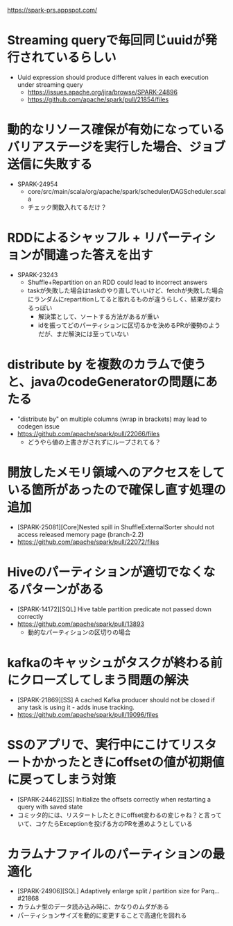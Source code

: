 https://spark-prs.appspot.com/

# Streaming queryで毎回同じuuidが発行されているらしい
- Uuid expression should produce different values in each execution under streaming query
  - https://issues.apache.org/jira/browse/SPARK-24896
  - https://github.com/apache/spark/pull/21854/files

# 動的なリソース確保が有効になっているバリアステージを実行した場合、ジョブ送信に失敗する
- SPARK-24954
  - core/src/main/scala/org/apache/spark/scheduler/DAGScheduler.scala
  - チェック関数入れてるだけ？

# RDDによるシャッフル + リパーティションが間違った答えを出す
- SPARK-23243
  - Shuffle+Repartition on an RDD could lead to incorrect answers
  - taskが失敗した場合はtaskのやり直しでいいけど、fetchが失敗した場合にランダムにrepartitionしてると取れるものが違うらしく、結果が変わるっぽい
    - 解決策として、ソートする方法があるが重い
    - idを振ってどのパーティションに区切るかを決めるPRが優勢のようだが、まだ解決には至っていない

# distribute by を複数のカラムで使うと、javaのcodeGeneratorの問題にあたる
- "distribute by" on multiple columns (wrap in brackets) may lead to codegen issue
- https://github.com/apache/spark/pull/22066/files
  - どうやら値の上書きがされずにループされてる？

# 開放したメモリ領域へのアクセスをしている箇所があったので確保し直す処理の追加
- [SPARK-25081][Core]Nested spill in ShuffleExternalSorter should not access released memory page (branch-2.2)
- https://github.com/apache/spark/pull/22072/files

# Hiveのパーティションが適切でなくなるパターンがある
- [SPARK-14172][SQL] Hive table partition predicate not passed down correctly
- https://github.com/apache/spark/pull/13893
  - 動的なパーティションの区切りの場合

# kafkaのキャッシュがタスクが終わる前にクローズしてしまう問題の解決
- [SPARK-21869][SS] A cached Kafka producer should not be closed if any task is using it - adds inuse tracking.
- https://github.com/apache/spark/pull/19096/files

# SSのアプリで、実行中にこけてリスタートかかったときにoffsetの値が初期値に戻ってしまう対策
- [SPARK-24462][SS] Initialize the offsets correctly when restarting a query with saved state
- コミッタ的には、リスタートしたときにoffset変わるの変じゃね？と言っていて、コケたらExceptionを投げる方のPRを進めようとしている

# カラムナファイルのパーティションの最適化
- [SPARK-24906][SQL] Adaptively enlarge split / partition size for Parq… #21868
- カラムナ型のデータ読み込み時に、かなりのムダがある
- パーティションサイズを動的に変更することで高速化を図れる

